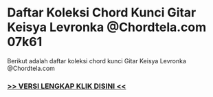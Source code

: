 
 # Daftar Koleksi Chord  Kunci Gitar Keisya Levronka @Chordtela.com 07k61


Berikut adalah daftar koleksi chord  kunci Gitar Keisya Levronka @Chordtela.com

###  <a href="https://shortlighzx.web.app?sq=Daftar Koleksi Chord  Kunci Gitar Keisya Levronka @Chordtela.com"> >> VERSI LENGKAP KLIK DISINI << </a>

